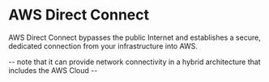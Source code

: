 # AWS Direct Connect
AWS Direct Connect bypasses the public Internet and establishes a secure, dedicated connection from your infrastructure into AWS.

-- note that it can provide network connectivity in a hybrid architecture that includes the AWS Cloud --
